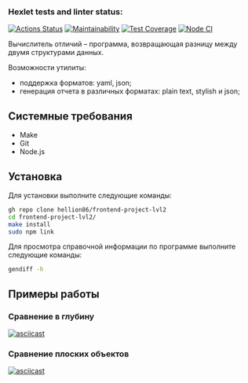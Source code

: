 ### Hexlet tests and linter status:
[![Actions Status](https://github.com/hellion86/frontend-project-lvl2/workflows/hexlet-check/badge.svg)](https://github.com/hellion86/frontend-project-lvl2/actions)
[![Maintainability](https://api.codeclimate.com/v1/badges/a07a5c3b664fee55e4e1/maintainability)](https://codeclimate.com/github/hellion86/frontend-project-lvl2/maintainability)
[![Test Coverage](https://api.codeclimate.com/v1/badges/a07a5c3b664fee55e4e1/test_coverage)](https://codeclimate.com/github/hellion86/frontend-project-lvl2/test_coverage)
[![Node CI](https://github.com/hellion86/frontend-project-lvl2/workflows/linter-test/badge.svg)](https://github.com/hellion86/frontend-project-lvl2/actions)

Вычислитель отличий – программа, возвращающая разницу между двумя структурами данных. 

Возможности утилиты:
- поддержка форматов: yaml, json;
- генерация отчета в различных форматах: plain text, stylish и json;

## Системные требования

 - Make
 - Git
 - Node.js

## Установка

Для установки выполните следующие команды:

```bash
gh repo clone hellion86/frontend-project-lvl2
cd frontend-project-lvl2/
make install
sudo npm link
```

Для просмотра справочной информации по программе выполните следующие команды:

```bash
gendiff -h
```
## Примеры работы
### Сравнение в глубину
[![asciicast](https://asciinema.org/a/aqAmNrPN7SBGNEtEVmwx15NTq.svg)](https://asciinema.org/a/aqAmNrPN7SBGNEtEVmwx15NTq)

### Сравнение плоских объектов
[![asciicast](https://asciinema.org/a/9O6KXdLquyzYtVTUz77vuew1i.svg)](https://asciinema.org/a/9O6KXdLquyzYtVTUz77vuew1i)